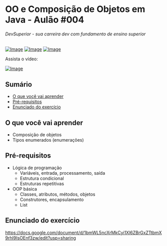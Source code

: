 # OO e Composição de Objetos em Java - Aulão #004
###### DevSuperior - sua carreira dev com fundamento de ensino superior

[![Image](https://s3-sa-east-1.amazonaws.com/educandoweb.com.br/img/devsuperior/bt-youtube.png "DevSuperior no Youtube")](https://youtube.com/devsuperior) [![Image](https://s3-sa-east-1.amazonaws.com/educandoweb.com.br/img/devsuperior/bt-facebook.png "DevSuperior no Facebook")](https://facebook.com/devsuperior.fb) [![Image](https://s3-sa-east-1.amazonaws.com/educandoweb.com.br/img/devsuperior/bt-instagram.png "DevSuperior no Instagram")](https://instagram.com/devsuperior.ig)

Assista o vídeo:

[![Image](https://img.youtube.com/vi/gj80JEqk5ms/mqdefault.jpg "Vídeo no Youtube")](https://youtu.be/gj80JEqk5ms)

## Sumário
- [O que você vai aprender](#O-que-você-vai-aprender)
- [Pré-requisitos](#pré-requisitos)
- [Enunciado do exercício](#Enunciado-do-exercício)

## O que você vai aprender
- Composição de objetos
- Tipos enumerados (enumerações)

## Pré-requisitos

- Lógica de programação
  - Variáveis, entrada, processamento, saída
  - Estrutura condicional
  - Estruturas repetitivas
- OOP básica
  - Classes, atributos, métodos, objetos
  - Construtores, encapsulamento
  - List

## Enunciado do exercício

https://docs.google.com/document/d/1bmWL5ncXrMkCyi1Xl6ZBrGxZTtbmX9rhI9IsOEnf3zw/edit?usp=sharing
